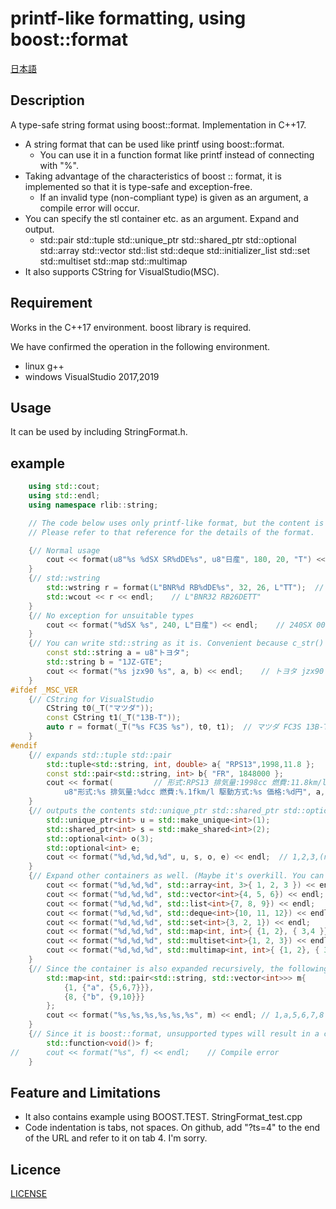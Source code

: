 # printf-like formatting, using boost::format

[日本語](/README.ja.md)

## Description

A type-safe string format using boost::format. Implementation in C++17.

+ A string format that can be used like printf using boost::format.
  + You can use it in a function format like printf instead of connecting with "%".
+ Taking advantage of the characteristics of boost :: format, it is implemented so that it is type-safe and exception-free.
  + If an invalid type (non-compliant type) is given as an argument, a compile error will occur.
+ You can specify the stl container etc. as an argument. Expand and output.
  + std::pair std::tuple
    std::unique_ptr std::shared_ptr std::optional
    std::array std::vector std::list std::deque std::initializer_list
    std::set std::multiset std::map std::multimap
+ It also supports CString for VisualStudio(MSC).


## Requirement

Works in the C++17 environment. boost library is required.

We have confirmed the operation in the following environment.
+ linux g++
+ windows VisualStudio 2017,2019

## Usage

It can be used by including StringFormat.h.

## example

```c++
    using std::cout;
    using std::endl;
    using namespace rlib::string;

    // The code below uses only printf-like format, but the content is boost::format.
    // Please refer to that reference for the details of the format.

    {// Normal usage
        cout << format(u8"%s %dSX SR%dDE%s", u8"日産", 180, 20, "T") << endl;   // 日産 180SX SR20DET
    }
    {// std::wstring
        std::wstring r = format(L"BNR%d RB%dDE%s", 32, 26, L"TT");  // L"BNR32 RB26DETT"
        std::wcout << r << endl;    // L"BNR32 RB26DETT"
    }
    {// No exception for unsuitable types
        cout << format("%dSX %s", 240, L"日産") << endl;    // 240SX 00007FF742CC123C(例)
    }
    {// You can write std::string as it is. Convenient because c_str() is not required.
        const std::string a = u8"トヨタ";
        std::string b = "1JZ-GTE";
        cout << format("%s jzx90 %s", a, b) << endl;    // トヨタ jzx90 1JZ-GTE
    }
#ifdef _MSC_VER
    {// CString for VisualStudio
        CString t0(_T("マツダ"));
        const CString t1(_T("13B-T"));
        auto r = format(_T("%s FC3S %s"), t0, t1);  // マツダ FC3S 13B-T
    }
#endif
    {// expands std::tuple std::pair
        std::tuple<std::string, int, double> a{ "RPS13",1998,11.8 };
        const std::pair<std::string, int> b{ "FR", 1848000 };
        cout << format(         // 形式:RPS13 排気量:1998cc 燃費:11.8km/l 駆動方式:FR 価格:1848000円
            u8"形式:%s 排気量:%dcc 燃費:%.1fkm/l 駆動方式:%s 価格:%d円", a, b) << endl;
    }
    {// outputs the contents std::unique_ptr std::shared_ptr std::optional. If it is empty(invalid), "(null)" is output.
        std::unique_ptr<int> u = std::make_unique<int>(1);
        std::shared_ptr<int> s = std::make_shared<int>(2);
        std::optional<int> o(3);
        std::optional<int> e;
        cout << format("%d,%d,%d,%d", u, s, o, e) << endl;  // 1,2,3,(null)
    }
    {// Expand other containers as well. (Maybe it's overkill. You can just give it a compile error.)
        cout << format("%d,%d,%d", std::array<int, 3>{ 1, 2, 3 }) << endl;          // 1,2,3
        cout << format("%d,%d,%d", std::vector<int>{4, 5, 6}) << endl;              // 4,5,6
        cout << format("%d,%d,%d", std::list<int>{7, 8, 9}) << endl;                // 7,8,9
        cout << format("%d,%d,%d", std::deque<int>{10, 11, 12}) << endl;            // 10,11,12
        cout << format("%d,%d,%d", std::set<int>{3, 2, 1}) << endl;                 // 1,2,3 (It is the order that can be taken)
        cout << format("%d,%d,%d", std::map<int, int>{ {1, 2}, { 3,4 }}) << endl;   // 1,2,3
        cout << format("%d,%d,%d", std::multiset<int>{1, 2, 3}) << endl;            // 1,2,3"
        cout << format("%d,%d,%d", std::multimap<int, int>{ {1, 2}, { 3,4 }}) << endl;// 1,2,3
    }
    {// Since the container is also expanded recursively, the following types are also possible.
        std::map<int, std::pair<std::string, std::vector<int>>> m{
            {1, {"a", {5,6,7}}},
            {8, {"b", {9,10}}}
        };
        cout << format("%s,%s,%s,%s,%s,%s", m) << endl; // 1,a,5,6,7,8
    }
    {// Since it is boost::format, unsupported types will result in a compile error.
        std::function<void()> f;
//      cout << format("%s", f) << endl;    // Compile error
    }
```

## Feature and Limitations

- It also contains example using BOOST.TEST. StringFormat_test.cpp
- Code indentation is tabs, not spaces. On github, add "?ts=4" to the end of the URL and refer to it on tab 4. I'm sorry.

## Licence

[LICENSE](/LICENSE)


